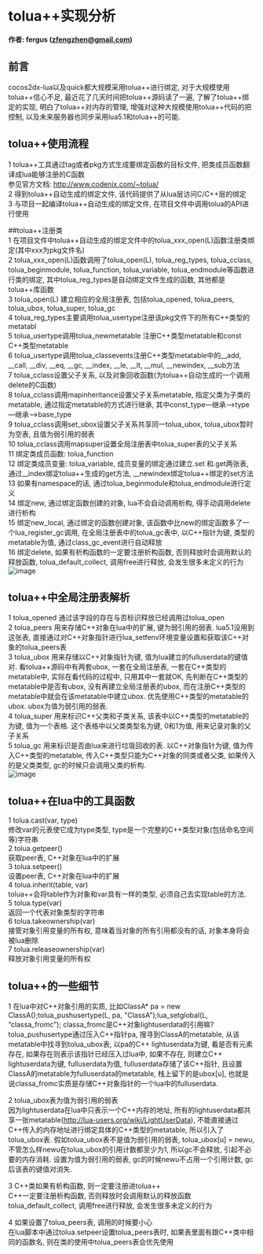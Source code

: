 # tolua++实现分析   
**作者: fergus (zfengzhen@gmail.com)**    

## 前言
cocos2dx-lua以及quick都大规模采用tolua++进行绑定,  对于大规模使用tolua++信心不足, 最近花了几天时间把tolua++源码读了一遍, 了解了tolua++绑定的实现, 明白了tolua++对内存的管理, 增强对这种大规模使用tolua++代码的把控制, 以及未来服务器也同步采用lua5.1和tolua++的可能.   

## tolua++使用流程   
1 tolua++工具通过tag或者pkg方式生成要绑定函数的目标文件, 把类成员函数翻译成lua能够注册的C函数   
参见官方文档: http://www.codenix.com/~tolua/   
2 得到tolua++自动生成的绑定文件, 该代码提供了从lua层访问C/C++层的绑定   
3 与项目一起编译tolua++自动生成的绑定文件, 在项目文件中调用tolua的API进行使用  

##tolua++注册类   
1 在项目文件中tolua++自动生成的绑定文件中的tolua_xxx_open(L)函数注册类绑定(其中xxx为pkg文件名)   
2 tolua_xxx_open(L)函数调用了tolua_open(L), tolua_reg_types, tolua_cclass, tolua_beginmodule, tolua_function, tolua_variable, tolua_endmodule等函数进行类的绑定, 其中tolua_reg_types是自动绑定文件生成的函数, 其他都是tolua++库函数   
3 tolua_open(L) 建立相应的全局注册表, 包括tolua_opened, tolua_peers, tolua_ubox,    tolua_super, tolua_gc   
4 tolua_reg_types主要调用tolua_usertype注册该pkg文件下的所有C++类型的metatabl  
5 tolua_usertype调用tolua_newmetatable 注册C++类型metatable和const C++类型metatable   
6 tolua_usertype调用tolua_classevents注册C++类型metatable中的__add, __call, __div, __eq, __gc, __index, __le, __lt, __mul, __newindex, __sub方法   
7 tolua_cclass设置父子关系, 以及对象回收函数(为tolua++自动生成的一个调用delete的C函数)    
8  tolua_cclass调用mapinheritance设置父子关系metatable, 指定父类为子类的metatable, 通过指定metatable的方式进行继承, 其中const_type—继承—>type—继承—>base_type    
9 tolua_cclass调用set_ubox设置父子关系共享同一tolua_ubox, tolua_ubox暂时为空表, 且值为弱引用的弱表    
10 tolua_cclass调用mapsuper设置全局注册表中tolua_super表的父子关系    
11 绑定类成员函数: tolua_function   
12 绑定类成员变量: tolua_variable, 成员变量的绑定通过建立.set 和.get两张表, 通过__index绑定tolua++生成的get方法, __newindex绑定tolua++绑定的set方法    
13 如果有namespace的话, 通过tolua_beginmodule和tolua_endmodule进行定义    
14 绑定new, 通过绑定函数创建的对象, lua不会自动调用析构, 得手动调用delete进行析构   
15 绑定new_local,  通过绑定的函数创建对象, 该函数中比new的绑定函数多了一个lua_register_gc调用,  在全局注册表中的tolua_gc表中, 以C++指针为键, 类型的metatable为值, 通过class_gc_event进行自动释放   
16 绑定delete,  如果有析构函数的一定要注册析构函数,   否则释放时会调用默认的释放函数,  tolua_default_collect, 调用free进行释放, 会发生很多未定义的行为    
![image](https://github.com/zfengzhen/Blog/blob/master/img/tolua_class_relation.png)    

## tolua++中全局注册表解析   
1 tolua_opened 通过该字段的存在与否标识释放已经调用过tolua_open   
2 tolua_peers 用来存储C++对象在lua中的扩展, 键为弱引用的弱表. lua5.1没用到这张表, 直接通过对C++对象指针进行lua_setfenv环境变量设置和获取该C++对象的tolua_peers表  
3 tolua_ubox  用来存储以C++对象指针为键, 值为lua建立的fulluserdata的键值对. 看tolua++源码中有两套ubox, 一套在全局注册表, 一套在C++类型的metatable中, 实际在看代码的过程中, 只用其中一套就OK, 先判断在C++类型的metatable中是否有ubox, 没有再建立全局注册表的ubox, 而在注册C++类型的metatable中就会在该metatable中建立ubox. 优先使用C++类型的metatable的ubox. ubox为值为弱引用的弱表.   
4 tolua_super 用来标识C++父类和子类关系, 该表中以C++类型的metatable的为键, 值为一个表格. 这个表格中以父类类型名为键,  0和1为值, 用来记录对象的父子关系    
5 tolua_gc 用来标识是否由lua来进行垃圾回收的表. 以C++对象指针为键, 值为传入C++类型的metatable, 传入C++类型只能为C++对象的同类或者父类, 如果传入的是父类类型, gc的时候只会调用父类的析构.   
![image](https://github.com/zfengzhen/Blog/blob/master/img/tolua_register_table.png)   

## tolua++在lua中的工具函数   
1 tolua.cast(var, type)   
修改var的元表使它成为type类型, type是一个完整的C++类型对象(包括命名空间等)字符串   
2 tolua.getpeer()   
获取peer表, C++对象在lua中的扩展   
3 tolua.setpeer()   
设置peer表, C++对象在lua中的扩展   
4 tolua.inherit(table, var)   
tolua++会将table作为对象和var具有一样的类型,  必须自己去实现table的方法.   
5 tolua.type(var)    
返回一个代表对象类型的字符串    
6 tolua.takeownership(var)     
接管对象引用变量的所有权, 意味着当对象的所有引用都没有的话, 对象本身将会被lua删除    
7 tolua.releaseownership(var)    
释放对象引用变量的所有权    

## tolua++的一些细节   
1 在lua中对C++对象引用的实质, 比如ClassA* pa = new ClassA();tolua_pushusertype(L, pa, "ClassA");lua_setglobal(L, “classa_fromc”); classa_fromc是C++对象lightuserdata的引用嘛?   
tolua_pushusertype通过压入C++指针pa, 搜寻到ClassA的metatable, 从该metatable中找寻到tolua_ubox表, 以pa的C++ lightuserdata为键, 看是否有元素存在, 如果存在则表示该指针已经压入过lua中, 如果不存在, 则建立C++ lightuserdata为键, fulluserdata为值, fulluserdata存储了该C++指针, 且设置ClassA的metatable为fulluserdata的metatable, 栈上留下的是ubox[u], 也就是说classa_fromc实质是存储C++对象指针的一个lua中的fulluserdata.    

2 tolua_ubox表为值为弱引用的弱表    
因为lightuserdata在lua中只表示一个C++内存的地址, 所有的lightuserdata都共享一张metatable(http://lua-users.org/wiki/LightUserData), 不能直接通过C++传入的内存地址进行绑定具体的C++类型的metatable, 所以引入了tolua_ubox表. 假如tolua_ubox表不是值为弱引用的弱表, tolua_ubox[u] = newu, 不管怎么样newu在tolua_ubox的引用计数都至少为1, 所以gc不会释放, 引起不必要的内存消耗. 设置为值为弱引用的弱表, gc的时候newu不占用一个引用计数, gc后该表的键值对消失.   

3 C++类如果有析构函数, 则一定要注册进tolua++   
C++一定要注册析构函数, 否则释放时会调用默认的释放函数 tolua_default_collect, 调用free进行释放, 会发生很多未定义的行为    

4 如果设置了tolua_peers表, 调用的时候要小心   
在lua脚本中通过tolua.setpeer设置tolua_peers表时, 如果表里面有跟C++类中相同的函数名, 则在类的使用中tolua_peers表会优先使用    

